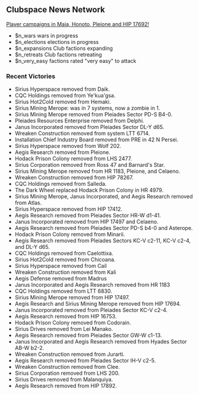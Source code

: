 
## Clubspace News Network

[Player campaigns in Maia, Honoto, Pleione and HIP 17692!](https://discord.gg/PdaCsRA)

* $n_wars wars in progress
* $n_elections elections in progress
* $n_expansions Club factions expanding
* $n_retreats Club factions retreating
* $n_very_easy factions rated "very easy" to attack

### Recent Victories

* Sirius Hyperspace removed from Daik.
* CQC Holdings removed from Ye'kua'gsa.
* Sirius Hot2Cold removed from Hemaki.
* Sirius Mining Merope: was in 7 systems, now a zombie in 1.
* Sirius Mining Merope removed from Pleiades Sector PD-S B4-0.
* Pleiades Resources Enterprise removed from Delphi.
* Janus Incorporated removed from Pleiades Sector DL-Y d65.
* Wreaken Construction removed from system LTT 6714.
* Installation Chief Industry Board removed from PRE in 42 N Persei.
* Sirius Hyperspace removed from Wolf 202.
* Aegis Research removed from Pleione.
* Hodack Prison Colony removed from LHS 2477.
* Sirius Corporation removed from Ross 47 and Barnard's Star.
* Sirius Mining Merope removed from HR 1183, Pleione, and Celaeno.
* Wreaken Construction removed from HIP 78267.
* CQC Holdings removed from Salleda.
* The Dark Wheel replaced Hodack Prison Colony in HR 4979.
* Sirius Mining Merope, Janus Incorporated, and Aegis Research removed from Atlas.
* Sirius Hyperspace removed from HIP 17412.
* Aegis Research removed from Pleiades Sector HR-W d1-41.
* Janus Incorporated removed from HIP 17497 and Celaeno.
* Aegis Research removed from Pleiades Sector PD-S b4-0 and Asterope.
* Hodack Prison Colony removed from Minarii.
* Aegis Research removed from Pleiades Sectors KC-V c2-11, KC-V c2-4, and DL-Y d65.
* CQC Holdings removed from Caelottixa.
* Sirius Hot2Cold removed from Chicoana.
* Sirius Hyperspace removed from Cail
* Wreaken Construction removed from Kali
* Aegis Defense removed from Madrus
* Janus Incorporated and Aegis Research removed from HR 1183
* CQC Holdings removed from LTT 6830.
* Sirius Mining Merope removed from HIP 17497.
* Aegis Research and Sirius Mining Merope removed from HIP 17694.
* Janus Incorporated removed from Pleiades Sector KC-V c2-4.
* Aegis Research removed from HIP 16753.
* Hodack Prison Colony removed from Codorain.
* Sirius Drives removed from Lei Manako.
* Aegis Research removed from Pleiades Sector GW-W c1-13.
* Janus Incorporated and Aegis Research removed from Hyades Sector AB-W b2-2.
* Wreaken Construction removed from Jurarti.
* Aegis Research removed from Pleiades Sector IH-V c2-5.
* Wreaken Construction removed from Clee.
* Sirius Corporation removed from LHS 200.
* Sirius Drives removed from Malanquiya.
* Aegis Research removed from HIP 17892.


